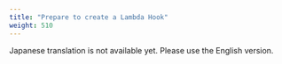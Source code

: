 ```yaml
---
title: "Prepare to create a Lambda Hook"
weight: 510
---
```


Japanese translation is not available yet. Please use the English version.
